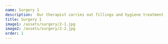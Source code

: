 ```yaml
---
name: Surgery 1
description:  Our therapist carries out fillings and hygiene treatment.  Giving patients fresh breath and healthy gums are her trademarks!
title: Surgery 1
image1: /assets/surgery/2-1.jpg
image2: /assets/surgery/2-2.jpg
order: 1
---
```

